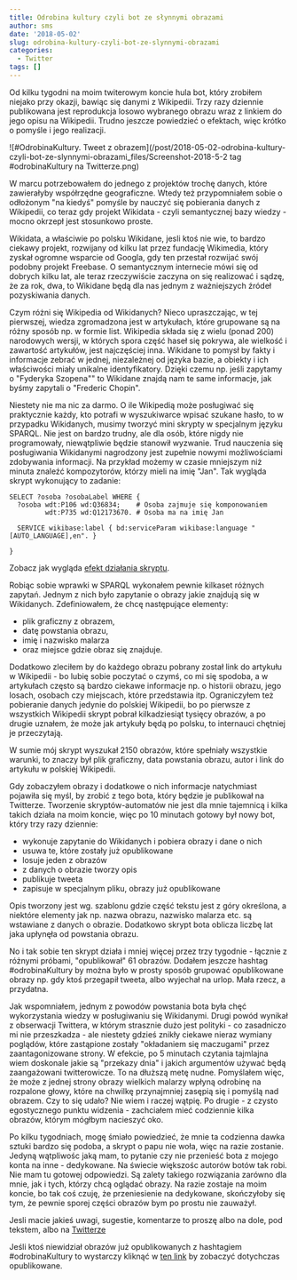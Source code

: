 ```yaml
---
title: Odrobina kultury czyli bot ze słynnymi obrazami
author: sms
date: '2018-05-02'
slug: odrobina-kultury-czyli-bot-ze-slynnymi-obrazami
categories:
  - Twitter
tags: []
---
```


Od kilku tygodni na moim twiterowym koncie hula bot, który zrobiłem niejako przy okazji, bawiąc się danymi z Wikipedii. Trzy razy dziennie publikowana jest reprodukcja losowo wybranego obrazu wraz z linkiem do jego opisu na Wikipedii. Trudno jeszcze powiedzieć o efektach, więc krótko o pomyśle i jego realizacji.

![#OdrobinaKultury. Tweet z obrazem](/post/2018-05-02-odrobina-kultury-czyli-bot-ze-slynnymi-obrazami_files/Screenshot-2018-5-2 tag #odrobinaKultury na Twitterze.png)

W marcu potrzebowałem do jednego z projektów trochę danych, które zawierałyby współrzędne geograficzne. Wtedy też przypomniałem sobie o odłożonym "na kiedyś" pomyśle by nauczyć się pobierania danych z Wikipedii, co teraz gdy projekt Wikidata - czyli semantycznej bazy wiedzy - mocno okrzepł jest stosunkowo proste. 

Wikidata, a właściwie po polsku Wikidane, jesli ktoś nie wie, to bardzo ciekawy projekt, rozwijany od kilku lat przez fundację Wikimedia, który zyskał ogromne wsparcie od Googla, gdy ten przestał rozwijać swój podobny projekt Freebase. O semantycznym internecie mówi się od dobrych kilku lat, ale teraz rzeczywiście zaczyna on się realizować i sądzę, że za rok, dwa, to Wikidane będą dla nas jednym z ważniejszych źródeł pozyskiwania danych. 

Czym różni się Wikipedia od Wikidanych? Nieco upraszczając, w tej pierwszej, wiedza zgromadzona jest w artykułach, które grupowane są na różny sposób np. w formie list. Wikipedia składa się z wielu (ponad 200) narodowych wersji, w których spora część haseł się pokrywa, ale wielkość i zawartość artykułów, jest najczęściej inna. Wikidane to pomysł by fakty i informacje zebrać w jednej, niezależnej od języka bazie, a obiekty i ich właściwości miały unikalne identyfikatory. Dzięki czemu np. jeśli zapytamy o "Fyderyka Szopena"" to Wikidane znajdą nam te same informacje, jak byśmy zapytali o "Frederic Chopin". 

Niestety nie ma nic za darmo. O ile Wikipedią może posługiwać się praktycznie każdy, kto potrafi w wyszukiwarce wpisać szukane hasło, to w przypadku Wikidanych, musimy tworzyć mini skrypty w specjalnym języku SPARQL. Nie jest on bardzo trudny, ale dla osób, które nigdy nie programowały, niewątpliwie będzie stanowił wyzwanie. Trud nauczenia się posługiwania Wikidanymi nagrodzony jest zupełnie nowymi możliwościami zdobywania informacji. Na przykład możemy w czasie mniejszym niż minuta znaleźć kompozytorów, którzy mieli na imię "Jan". Tak wygląda skrypt wykonujący to zadanie:

```
SELECT ?osoba ?osobaLabel WHERE {
  ?osoba wdt:P106 wd:Q36834;    # Osoba zajmuje się komponowaniem
         wdt:P735 wd:Q12173670. # Osoba ma na imię Jan
  
  SERVICE wikibase:label { bd:serviceParam wikibase:language "[AUTO_LANGUAGE],en". }

}
```
Zobacz jak wygląda [efekt działania skryptu](http://tinyurl.com/y9pxr72t).

Robiąc sobie wprawki w SPARQL wykonałem pewnie kilkaset  różnych zapytań. Jednym z nich było zapytanie o obrazy jakie znajdują się w Wikidanych. Zdefiniowałem, że chcę następujące elementy:

- plik graficzny z obrazem, 
- datę powstania obrazu, 
- imię i nazwisko malarza
- oraz miejsce gdzie obraz się znajduje. 

Dodatkowo zleciłem by do każdego obrazu pobrany został link do artykułu w Wikipedii - bo lubię sobie poczytać o czymś, co mi się spodoba, a w artykułach często są bardzo ciekawe informacje np. o historii obrazu, jego losach, osobach czy miejscach, które przedstawia itp. Ograniczyłem też pobieranie danych jedynie do polskiej Wikipedii, bo po pierwsze z wszystkich Wikipedii skrypt pobrał kilkadziesiąt tysięcy obrazów, a po drugie uznałem, że może jak artykuły będą po polsku, to internauci chętniej je przeczytają. 

W sumie mój skrypt wyszukał 2150 obrazów, które spełniały wszystkie warunki, to znaczy był plik graficzny, data powstania obrazu, autor i link do artykułu w polskiej Wikipedii. 

Gdy zobaczyłem obrazy i dodatkowe o nich informacje natychmiast pojawiła się myśl, by zrobić z tego bota, który będzie je publikował na Twitterze. Tworzenie skryptów-automatów nie jest dla mnie tajemnicą i kilka takich działa na moim koncie, więc po 10 minutach gotowy był nowy bot, który trzy razy dziennie:

- wykonuje zapytanie do Wikidanych i pobiera obrazy i dane o nich
- usuwa te, które zostały już opublikowane
- losuje jeden z obrazów
- z danych o obrazie tworzy opis
- publikuje tweeta
- zapisuje w specjalnym pliku, obrazy już opublikowane

Opis tworzony jest wg. szablonu gdzie część tekstu jest z góry określona, a niektóre elementy jak np. nazwa obrazu, nazwisko malarza etc. są wstawiane z danych o obrazie. Dodatkowo skrypt bota oblicza liczbę lat jaka upłynęła od powstania obrazu. 

No i tak sobie ten skrypt działa i mniej więcej przez trzy tygodnie - łącznie z różnymi próbami, "opublikował" 61 obrazów. Dodałem jeszcze  hashtag #odrobinaKultury by można było w prosty sposób grupować opublikowane obrazy np. gdy ktoś przegapił tweeta, albo wyjechał na urlop. Mała rzecz, a przydatna.

Jak wspomniałem, jednym z powodów powstania bota była chęć wykorzystania wiedzy w posługiwaniu się Wikidanymi. Drugi powód wynikał z obserwacji Twittera, w którym strasznie dużo jest polityki - co zasadniczo mi nie przeszkadza - ale niestety gdzieś znikły ciekawe nieraz wymiany poglądów, które zastąpione zostały "okładaniem się maczugami" przez zaantagonizowane strony. W efekcie, po 5 minutach czytania tajmlajna wiem doskonale jakie są "przekazy dnia" i jakich argumentów używać będą zaangażowani twitterowicze. To na dłuższą metę nudne. Pomyślałem więc, że może z jednej strony obrazy wielkich malarzy wpłyną odrobinę na rozpalone głowy, które na chwilkę przynajmniej zasępią się i pomyślą nad obrazem. Czy to się udało? Nie wiem i raczej wątpię. Po drugie - z czysto egostycznego punktu widzenia - zachciałem mieć codziennie kilka obrazów, którym mógłbym nacieszyć oko.

Po kilku tygodniach, mogę śmiało powiedzieć, że mnie ta codzienna dawka sztuki bardzo się podoba, a skrypt o papu nie woła, więc na razie zostanie. Jedyną wątpliwośc jaką mam, to pytanie czy nie przenieść bota z mojego konta na inne - dedykowane. Na świecie większośc autorów botów tak robi. Nie mam tu gotowej odpowiedzi. Są zalety takiego rozwiązania zarówno dla mnie, jak i tych, którzy chcą oglądać obrazy. Na razie zostaje na moim koncie, bo tak coś czuję, że przeniesienie na dedykowane, skończyłoby się tym, że pewnie sporej części obrazów bym po prostu nie zauważył. 

Jesli macie jakieś uwagi, sugestie, komentarze to proszę albo na dole, pod tekstem, albo na [Twitterze](http://twitter.com/dziennikarz)

Jeśli ktoś niewidział obrazów już opublikowanych z hashtagiem #odrobinaKultury to wystarczy kliknąć w [ten link](https://twitter.com/hashtag/odrobinaKultury?src=hash) by zobaczyć dotychczas opublikowane.